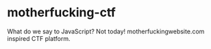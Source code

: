 # motherfucking-ctf
What do we say to JavaScript? Not today! motherfuckingwebsite.com inspired CTF platform.
